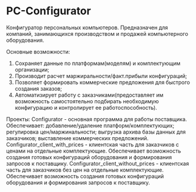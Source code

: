 # PC-Configurator
Конфигуратор персональных компьютеров.
Предназначен для компаний, занимающихся производством и продажей компьютерного оборудования.

Основные возможности:
1. Сохраняет данные по платформам(моделям) и комплектующим организации;
2. Производит расчет маржиральности/факт.прибыли конфигураций;
3. Позволяет формировать коммерческие предложения для быстрого создания заказов;
4. Автоматизирует работу с заказчиками(предоставляет им возможность самостоятельно подбирать необходимую конфигурацию и контролирует ее работоспособность).

Проекты:
Configurator - основная программа для работы поставщика. Обеспечивает: добавление/удаление платформ/комплектующих; регулировка цен/маржинальности; выгрузка архива базы данных для заказчиков; выставление коммерческих предложений.
Configurator_client_with_prices - клиентская часть для заказчиков с ценами на отдельные комплектующие. Обеспечивает возможность создания готовых конфигураций оборудования и формирования запросов к поставщику.
Configurator_client_without_prices - клиентская часть для заказчиков без цен на отдельные комплектующие. Обеспечивает возможность создания готовых конфигураций оборудования и формирования запросов к поставщику.
